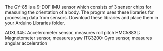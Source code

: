 The GY-85 is a 9-DOF IMU sensor which consists of 3 sensor chips for measuring the orientation of a body.
The progrm uses these libraries for processing data from sensors. Download these libraries and place them in your Arduino Libraries folder.

ADXL345: Accelerometer sensor, measures roll pitch
HMC5883L: Magnetometer sensor, measures yaw
ITG3200: Gyro sensor, measures angular acceleration